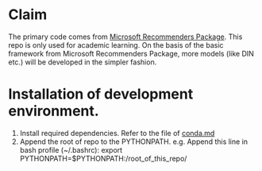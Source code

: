 # Claim

The primary code comes from [Microsoft Recommenders Package](https://github.com/microsoft/recommenders). This repo is only used for academic learning. On the basis of the basic framework from Microsoft Recommenders Package, more models (like DIN etc.) will be developed in the simpler fashion. 


# Installation of development environment.

1. Install required dependencies. Refer to the file of [conda.md](conda.md)
2. Append the root of repo to the PYTHONPATH. e.g. Append this line in bash profile (~/.bashrc): export PYTHONPATH=$PYTHONPATH:/root_of_this_repo/